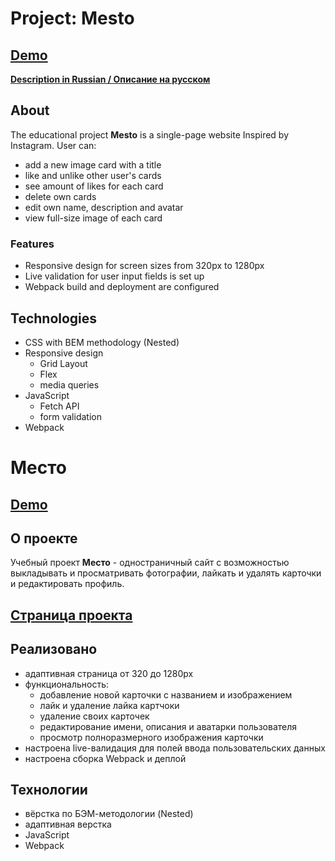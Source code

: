 # Project: Mesto
## [Demo](https://ananastii.github.io/mesto-project/)

**[Description in Russian / Описание на русском](#Место)**

## About

The educational project **Mesto** is a single-page website Inspired by Instagram.
User can:
- add a new image card with a title
- like and unlike other user's cards
- see amount of likes for each card
- delete own cards
- edit own name, description and avatar
- view full-size image of each card

### Features
- Responsive design for screen sizes from 320px to 1280px
- Live validation for user input fields is set up
- Webpack build and deployment are configured

## Technologies
- CSS with BEM methodology (Nested)
- Responsive design
  - Grid Layout
  - Flex
  - media queries
- JavaScript
  - Fetch API
  - form validation
- Webpack

# Место
## [Demo](https://ananastii.github.io/mesto-project/)
## О проекте
Учебный проект __Место__ - одностраничный сайт с возможностью выкладывать и просматривать фотографии, лайкать и удалять карточки и редактировать профиль.

## [Страница проекта](https://ananastii.github.io/mesto-project/)

## Реализовано
* адаптивная страница от 320 до 1280px
* функциональность:
    * добавление новой карточки с названием и изображением
    * лайк и удаление лайка картчоки
    * удаление своих карточек
    * редактирование имени, описания и аватарки пользователя
    * просмотр полноразмерного изображения карточки
* настроена live-валидация для полей ввода пользовательских данных
* настроена сборка Webpack и деплой

## Технологии
* вёрстка по БЭМ-методологии (Nested)
* адаптивная верстка
* JavaScript
* Webpack

